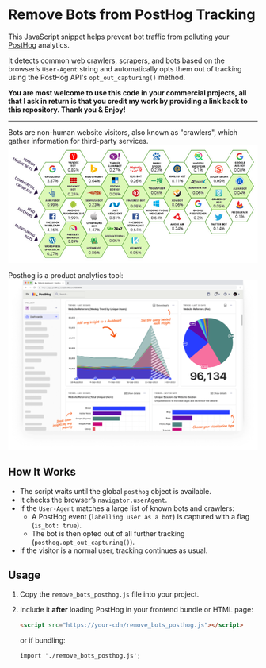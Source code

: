 # Remove Bots from PostHog Tracking

This JavaScript snippet helps prevent bot traffic from polluting your [PostHog](https://posthog.com) analytics.  

It detects common web crawlers, scrapers, and bots based on the browser’s `User-Agent` string and automatically opts them out of tracking using the PostHog API's `opt_out_capturing()` method.

**You are most welcome to use this code in your commercial projects, all that I ask in return is that you credit my work by providing a link back to this repository. Thank you & Enjoy!**

---
Bots are non-human website visitors, also known as "crawlers", which gather information for third-party services.
![Bots Example](bots-example.jpg)

Posthog is a product analytics tool:
![Posthog Demo](posthog-demo.png)

## How It Works

- The script waits until the global `posthog` object is available.
- It checks the browser’s `navigator.userAgent`.
- If the `User-Agent` matches a large list of known bots and crawlers:
  - A PostHog event (`labelling user as a bot`) is captured with a flag (`is_bot: true`).
  - The bot is then opted out of all further tracking (`posthog.opt_out_capturing()`).
- If the visitor is a normal user, tracking continues as usual.


## Usage

1. Copy the `remove_bots_posthog.js` file into your project.
2. Include it **after** loading PostHog in your frontend bundle or HTML page:
    ```html
    <script src="https://your-cdn/remove_bots_posthog.js"></script>
    ```

    or if bundling:
    ```
    import './remove_bots_posthog.js';
    ```


